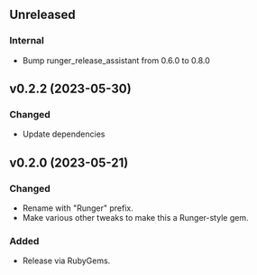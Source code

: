 ## Unreleased
### Internal
- Bump runger_release_assistant from 0.6.0 to 0.8.0

## v0.2.2 (2023-05-30)
### Changed
- Update dependencies

## v0.2.0 (2023-05-21)
### Changed
- Rename with "Runger" prefix.
- Make various other tweaks to make this a Runger-style gem.

### Added
- Release via RubyGems.
